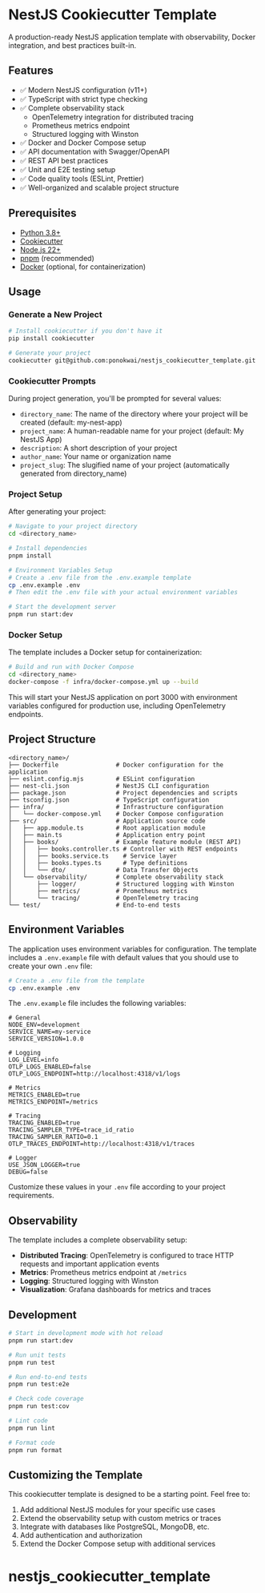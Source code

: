 # NestJS Cookiecutter Template

A production-ready NestJS application template with observability, Docker integration, and best practices built-in.

## Features

- ✅ Modern NestJS configuration (v11+)
- ✅ TypeScript with strict type checking
- ✅ Complete observability stack
  - OpenTelemetry integration for distributed tracing
  - Prometheus metrics endpoint
  - Structured logging with Winston
- ✅ Docker and Docker Compose setup
- ✅ API documentation with Swagger/OpenAPI
- ✅ REST API best practices
- ✅ Unit and E2E testing setup
- ✅ Code quality tools (ESLint, Prettier)
- ✅ Well-organized and scalable project structure

## Prerequisites

- [Python 3.8+](https://www.python.org/downloads/)
- [Cookiecutter](https://cookiecutter.readthedocs.io/en/latest/installation.html)
- [Node.js 22+](https://nodejs.org/)
- [pnpm](https://pnpm.io/installation) (recommended)
- [Docker](https://docs.docker.com/get-docker/) (optional, for containerization)

## Usage

### Generate a New Project

```bash
# Install cookiecutter if you don't have it
pip install cookiecutter

# Generate your project
cookiecutter git@github.com:ponokwai/nestjs_cookiecutter_template.git
```

### Cookiecutter Prompts

During project generation, you'll be prompted for several values:

- `directory_name`: The name of the directory where your project will be created (default: my-nest-app)
- `project_name`: A human-readable name for your project (default: My NestJS App)
- `description`: A short description of your project
- `author_name`: Your name or organization name
- `project_slug`: The slugified name of your project (automatically generated from directory_name)

### Project Setup

After generating your project:

```bash
# Navigate to your project directory
cd <directory_name>

# Install dependencies
pnpm install

# Environment Variables Setup
# Create a .env file from the .env.example template
cp .env.example .env
# Then edit the .env file with your actual environment variables

# Start the development server
pnpm run start:dev
```

### Docker Setup

The template includes a Docker setup for containerization:

```bash
# Build and run with Docker Compose
cd <directory_name>
docker-compose -f infra/docker-compose.yml up --build
```

This will start your NestJS application on port 3000 with environment variables configured for production use, including OpenTelemetry endpoints.

## Project Structure

```
<directory_name>/
├── Dockerfile                # Docker configuration for the application
├── eslint.config.mjs         # ESLint configuration
├── nest-cli.json             # NestJS CLI configuration
├── package.json              # Project dependencies and scripts
├── tsconfig.json             # TypeScript configuration
├── infra/                    # Infrastructure configuration
│   └── docker-compose.yml    # Docker Compose configuration
├── src/                      # Application source code
│   ├── app.module.ts         # Root application module
│   ├── main.ts               # Application entry point
│   ├── books/                # Example feature module (REST API)
│   │   ├── books.controller.ts # Controller with REST endpoints
│   │   ├── books.service.ts    # Service layer
│   │   ├── books.types.ts      # Type definitions
│   │   └── dto/              # Data Transfer Objects
│   └── observability/        # Complete observability stack
│       ├── logger/           # Structured logging with Winston
│       ├── metrics/          # Prometheus metrics
│       └── tracing/          # OpenTelemetry tracing
└── test/                     # End-to-end tests
```

## Environment Variables

The application uses environment variables for configuration. The template includes a `.env.example` file with default values that you should use to create your own `.env` file:

```bash
# Create a .env file from the template
cp .env.example .env
```

The `.env.example` file includes the following variables:

```
# General
NODE_ENV=development
SERVICE_NAME=my-service
SERVICE_VERSION=1.0.0

# Logging
LOG_LEVEL=info
OTLP_LOGS_ENABLED=false
OTLP_LOGS_ENDPOINT=http://localhost:4318/v1/logs

# Metrics
METRICS_ENABLED=true
METRICS_ENDPOINT=/metrics

# Tracing
TRACING_ENABLED=true
TRACING_SAMPLER_TYPE=trace_id_ratio
TRACING_SAMPLER_RATIO=0.1
OTLP_TRACES_ENDPOINT=http://localhost:4318/v1/traces

# Logger
USE_JSON_LOGGER=true
DEBUG=false
```

Customize these values in your `.env` file according to your project requirements.

## Observability

The template includes a complete observability setup:

- **Distributed Tracing**: OpenTelemetry is configured to trace HTTP requests and important application events
- **Metrics**: Prometheus metrics endpoint at `/metrics`
- **Logging**: Structured logging with Winston
- **Visualization**: Grafana dashboards for metrics and traces

## Development

```bash
# Start in development mode with hot reload
pnpm run start:dev

# Run unit tests
pnpm run test

# Run end-to-end tests
pnpm run test:e2e

# Check code coverage
pnpm run test:cov

# Lint code
pnpm run lint

# Format code
pnpm run format
```

## Customizing the Template

This cookiecutter template is designed to be a starting point. Feel free to:

1. Add additional NestJS modules for your specific use cases
2. Extend the observability setup with custom metrics or traces
3. Integrate with databases like PostgreSQL, MongoDB, etc.
4. Add authentication and authorization
5. Extend the Docker Compose setup with additional services
# nestjs_cookiecutter_template
